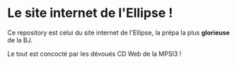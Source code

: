 # Le site internet de l'Ellipse !

Ce repository est celui du site internet de l'Ellipse, la prépa la plus **glorieuse** de la BJ.

Le tout est concocté par les dévoués CD Web de la MPSI3 !
